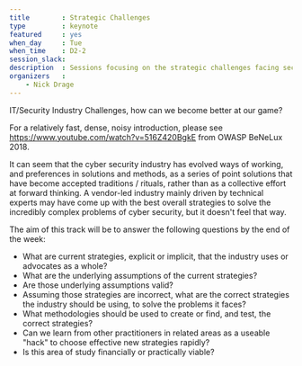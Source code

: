```yaml
---
title        : Strategic Challenges
type         : keynote
featured     : yes
when_day     : Tue
when_time    : D2-2
session_slack: 
description  : Sessions focusing on the strategic challenges facing security practioners
organizers   :
    - Nick Drage
---
```


IT/Security Industry Challenges, how can we become better at our game?

For a relatively fast, dense, noisy introduction, please see https://www.youtube.com/watch?v=516Z420BgkE from OWASP BeNeLux 2018.

It can seem that the cyber security industry has evolved ways of working, and preferences in solutions and methods, as a series of point solutions that have become accepted traditions / rituals, rather than as a collective effort at forward thinking. A vendor-led industry mainly driven by technical experts may have come up with the best overall strategies to solve the incredibly complex problems of cyber security, but it doesn't feel that way.

The aim of this track will be to answer the following questions by the end of the week:

* What are current strategies, explicit or implicit, that the industry uses or advocates as a whole?
* What are the underlying assumptions of the current strategies?
* Are those underlying assumptions valid?
* Assuming those strategies are incorrect, what are the correct strategies the industry should be using, to solve the problems it faces?
* What methodologies should be used to create or find, and test, the correct strategies?
* Can we learn from other practitioners in related areas as a useable "hack" to choose effective new strategies rapidly?
* Is this area of study financially or practically viable?
